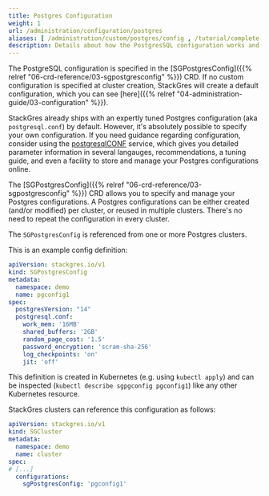 ```yaml
---
title: Postgres Configuration
weight: 1
url: /administration/configuration/postgres
aliases: [ /administration/custom/postgres/config , /tutorial/complete-cluster/postgres-config ]
description: Details about how the PostgresSQL configuration works and how to customize it.
---
```


The PostgreSQL configuration is specified in the [SGPostgresConfig]({{% relref "06-crd-reference/03-sgpostgresconfig" %}}) CRD.
If no custom configuration is specified at cluster creation, StackGres will create a default configuration, which you can see [here]({{% relref "04-administration-guide/03-configuration" %}}).

StackGres already ships with an expertly tuned Postgres configuration (aka `postgresql.conf`) by default.
However, it's absolutely possible to specify your own configuration.
If you need guidance regarding configuration, consider using the [postgresqlCONF](https://postgresqlco.nf) service, which gives you detailed parameter information in several langauges, recommendations, a tuning guide, and even a facility to store and manage your Postgres configurations online.

The [SGPostgresConfig]({{% relref "06-crd-reference/03-sgpostgresconfig" %}}) CRD allows you to specify and manage your Postgres configurations.
A Postgres configurations can be either created (and/or modified) per cluster, or reused in multiple clusters.
There's no need to repeat the configuration in every cluster.

The `SGPostgresConfig` is referenced from one or more Postgres clusters.

This is an example config definition:

```yaml
apiVersion: stackgres.io/v1
kind: SGPostgresConfig
metadata:
  namespace: demo
  name: pgconfig1
spec:
  postgresVersion: "14"
  postgresql.conf:
    work_mem: '16MB'
    shared_buffers: '2GB'
    random_page_cost: '1.5'
    password_encryption: 'scram-sha-256'
    log_checkpoints: 'on'
    jit: 'off'
```

This definition is created in Kubernetes (e.g. using `kubectl apply`) and can be inspected (`kubectl describe sgpgconfig pgconfig1`) like any other Kubernetes resource.

StackGres clusters can reference this configuration as follows:

```yaml
apiVersion: stackgres.io/v1
kind: SGCluster
metadata:
  namespace: demo
  name: cluster
spec:
# [...]
  configurations:
    sgPostgresConfig: 'pgconfig1'
```